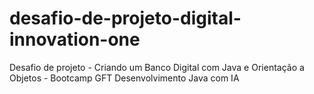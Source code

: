 # desafio-de-projeto-digital-innovation-one
Desafio de projeto - Criando um Banco Digital com Java e Orientação a Objetos - Bootcamp GFT Desenvolvimento Java com IA
